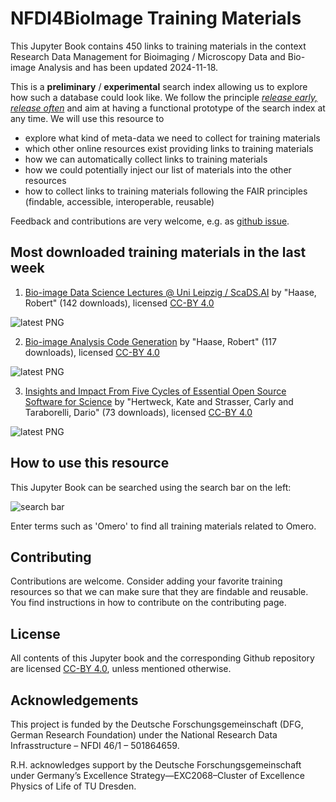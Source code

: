 # NFDI4BioImage Training Materials

This Jupyter Book contains 450 links to training materials in the context Research Data Management for Bioimaging / Microscopy Data and Bio-image Analysis and has been updated 2024-11-18.

This is a **preliminary** / **experimental** search index allowing us to explore how such a database could look like. We follow the principle [_release early, release often_](https://en.wikipedia.org/wiki/Release_early,_release_often) and aim at having a functional prototype of the search index at any time. We will use this resource to 
* explore what kind of meta-data we need to collect for training materials
* which other online resources exist providing links to training materials
* how we can automatically collect links to training materials
* how we could potentially inject our list of materials into the other resources
* how to collect links to training materials following the FAIR principles (findable, accessible, interoperable, reusable)

Feedback and contributions are very welcome, e.g. as [github issue](https://github.com/NFDI4BIOIMAGE/training/issues).

## Most downloaded training materials in the last week


1. [Bio-image Data Science Lectures @ Uni Leipzig / ScaDS.AI](https://zenodo.org/records/12623730) by "Haase, Robert" (142 downloads), licensed [CC-BY 4.0](https://creativecommons.org/licenses/by/4.0/)

![latest PNG](highlights/20241118_first_page_12623730.png)

2. [Bio-image Analysis Code Generation](https://zenodo.org/records/14001044) by "Haase, Robert" (117 downloads), licensed [CC-BY 4.0](https://creativecommons.org/licenses/by/4.0/)

![latest PNG](highlights/20241118_first_page_14001044.png)

3. [Insights and Impact From Five Cycles of Essential Open Source Software for Science](https://zenodo.org/records/11201216) by "Hertweck, Kate and Strasser, Carly and Taraborelli, Dario" (73 downloads), licensed [CC-BY 4.0](https://creativecommons.org/licenses/by/4.0/)

![latest PNG](highlights/20241118_first_page_11201216.png)

## How to use this resource

This Jupyter Book can be searched using the search bar on the left:

![search bar](how_to_use.png)

Enter terms such as 'Omero' to find all training materials related to Omero.

## Contributing

Contributions are welcome. Consider adding your favorite training resources so that we can make sure that they are findable and reusable.
You find instructions in how to contribute on the contributing page.

## License

All contents of this Jupyter book and the corresponding Github repository are licensed [CC-BY 4.0](https://creativecommons.org/licenses/by/4.0/), unless mentioned otherwise.

## Acknowledgements

This project is funded by the Deutsche Forschungsgemeinschaft (DFG, German  Research Foundation) under the National Research Data Infrasstructure – NFDI 46/1 – 501864659.

R.H. acknowledges support by the Deutsche Forschungsgemeinschaft under Germany’s Excellence Strategy—EXC2068–Cluster of Excellence Physics of Life of TU Dresden.
